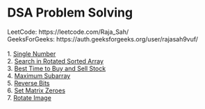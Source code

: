 <h1>DSA Problem Solving</h1>
LeetCode: https://leetcode.com/Raja_Sah/
<br>
GeeksForGeeks: https://auth.geeksforgeeks.org/user/rajasah9vuf/
<br><br>
1. <a href="https://leetcode.com/submissions/detail/1106739409/">Single Number</a>
<br>
2. <a href="https://leetcode.com/submissions/detail/1106747949/">Search in Rotated Sorted Array</a> 
<br>
3. <a href="https://leetcode.com/submissions/detail/1108068918/">Best Time to Buy and Sell Stock</a> 
<br>
4. <a href="https://leetcode.com/submissions/detail/1108080964/">Maximum Subarray</a> 
<br>
5. <a href="https://leetcode.com/submissions/detail/1108113939/">Reverse Bits</a> 
<br>
6. <a href="https://leetcode.com/submissions/detail/1108655723/">Set Matrix Zeroes</a> 
<br>
7. <a href="https://leetcode.com/submissions/detail/1108668150/">Rotate Image</a> 
<br>



